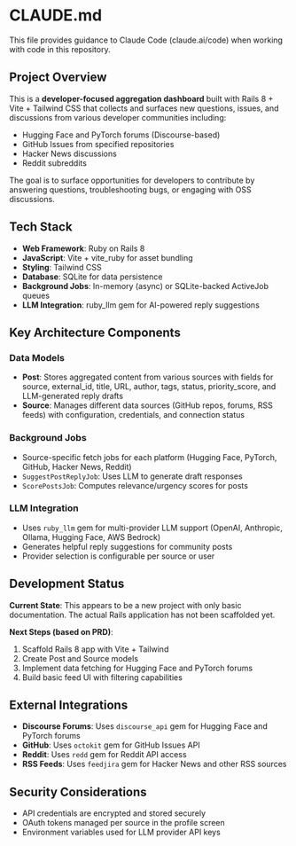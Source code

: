 # CLAUDE.md

This file provides guidance to Claude Code (claude.ai/code) when working with code in this repository.

## Project Overview

This is a **developer-focused aggregation dashboard** built with Rails 8 + Vite + Tailwind CSS that collects and surfaces new questions, issues, and discussions from various developer communities including:

- Hugging Face and PyTorch forums (Discourse-based)
- GitHub Issues from specified repositories
- Hacker News discussions
- Reddit subreddits

The goal is to surface opportunities for developers to contribute by answering questions, troubleshooting bugs, or engaging with OSS discussions.

## Tech Stack

- **Web Framework**: Ruby on Rails 8
- **JavaScript**: Vite + vite_ruby for asset bundling
- **Styling**: Tailwind CSS
- **Database**: SQLite for data persistence
- **Background Jobs**: In-memory (async) or SQLite-backed ActiveJob queues
- **LLM Integration**: ruby_llm gem for AI-powered reply suggestions

## Key Architecture Components

### Data Models
- **Post**: Stores aggregated content from various sources with fields for source, external_id, title, URL, author, tags, status, priority_score, and LLM-generated reply drafts
- **Source**: Manages different data sources (GitHub repos, forums, RSS feeds) with configuration, credentials, and connection status

### Background Jobs
- Source-specific fetch jobs for each platform (Hugging Face, PyTorch, GitHub, Hacker News, Reddit)
- `SuggestPostReplyJob`: Uses LLM to generate draft responses
- `ScorePostsJob`: Computes relevance/urgency scores for posts

### LLM Integration
- Uses `ruby_llm` gem for multi-provider LLM support (OpenAI, Anthropic, Ollama, Hugging Face, AWS Bedrock)
- Generates helpful reply suggestions for community posts
- Provider selection is configurable per source or user

## Development Status

**Current State**: This appears to be a new project with only basic documentation. The actual Rails application has not been scaffolded yet.

**Next Steps (based on PRD)**:
1. Scaffold Rails 8 app with Vite + Tailwind
2. Create Post and Source models
3. Implement data fetching for Hugging Face and PyTorch forums
4. Build basic feed UI with filtering capabilities

## External Integrations

- **Discourse Forums**: Uses `discourse_api` gem for Hugging Face and PyTorch forums
- **GitHub**: Uses `octokit` gem for GitHub Issues API
- **Reddit**: Uses `redd` gem for Reddit API access
- **RSS Feeds**: Uses `feedjira` gem for Hacker News and other RSS sources

## Security Considerations

- API credentials are encrypted and stored securely
- OAuth tokens managed per source in the profile screen
- Environment variables used for LLM provider API keys